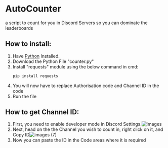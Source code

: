# AutoCounter
a script to count for you in Discord Servers so you can dominate the leaderboards
## How to install:
 1. Have [Python](https://www.python.org/downloads/) Installed.
 2. Download the Python File "counter.py"
 3. Install "requests" module using the below command in cmd:
    ```bash
    pip install requests
    ```
 4. You will now have to replace Authorisation code and Channel ID in the code
 5. Run the file

## How to get Channel ID:
1. First, you need to enable developer mode in Discord Settings.![images](https://github.com/SamIsPoggers/autocounter/assets/101889840/f45569fe-4f74-41d6-9cc9-29387f9fd82d)
2. Next, head on the the Channel you wish to count in, right click on it, and Copy ID![images (7)](https://github.com/SamIsPoggers/autocounter/assets/101889840/67f81baf-a125-4dca-8d6c-af2f69c607f9)
3. Now you can paste the ID in the Code areas where it is required

